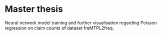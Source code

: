 # Master thesis
Neural network model training and further visualisation regarding Poisson regression on claim counts of dataset freMTPL2freq.
